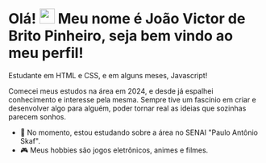 <h1 align="left">Olá! <img src="https://raw.githubusercontent.com/kaueMarques/kaueMarques/master/hi.gif" height="30px"> Meu nome é João Victor de Brito Pinheiro, seja bem vindo ao meu perfil! </h1>

Estudante em HTML e CSS, e em alguns meses, Javascript!

Comecei meus estudos na área em 2024, e desde já espalhei conhecimento e interesse pela mesma.
Sempre tive um fascínio em criar e desenvolver algo para alguém, poder tornar real as ideias que sozinhas parecem sonhos.

- 📖 No momento, estou estudando sobre a área no SENAI "Paulo Antônio Skaf".
- 🎮 Meus hobbies são jogos eletrônicos, animes e filmes.

<!---
Primordis/Primordis is a ✨ special ✨ repository because its `README.md` (this file) appears on your GitHub profile.
You can click the Preview link to take a look at your changes.
--->

